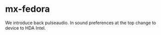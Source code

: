 # mx-fedora

We introduce back pulseaudio.  In sound preferences at the top change to device to HDA Intel.
